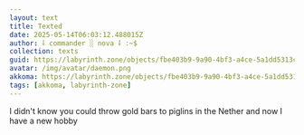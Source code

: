 ```yaml
---
layout: text
title: Texted
date: 2025-05-14T06:03:12.488015Z
author: ⸸ commander ░ nova ⸸ :~$
collection: texts
guid: https://labyrinth.zone/objects/fbe403b9-9a90-4bf3-a4ce-5a1dd5313c58
avatar: /img/avatar/daemon.png
akkoma: https://labyrinth.zone/objects/fbe403b9-9a90-4bf3-a4ce-5a1dd5313c58
tags: [akkoma, labyrinth-zone]
---
```


<p>I didn't know you could throw gold bars to piglins in the Nether and now I have a new hobby</p>
